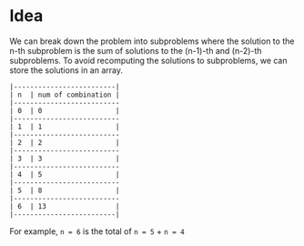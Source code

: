 # Idea

 We can break down the problem into subproblems where the solution to the n-th subproblem is the sum of solutions to the (n-1)-th and (n-2)-th subproblems.
 To avoid recomputing the solutions to subproblems, we can store the solutions in an array.

    |-------------------------|
    | n  | num of combination |
    |--------------------------
    | 0  | 0                  |
    |--------------------------
    | 1  | 1                  |
    |--------------------------
    | 2  | 2                  |
    |--------------------------
    | 3  | 3                  |
    |--------------------------
    | 4  | 5                  |
    |--------------------------
    | 5  | 8                  |
    |--------------------------
    | 6  | 13                 |
    |-------------------------|

For example, `n = 6` is the total of `n = 5` + `n = 4`

